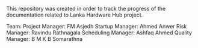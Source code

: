 This repository was created in order to track the progress of the documentation related to Lanka Hardware Hub project.

Team: 
Project Manager: FM Asjedh
Startup Manager: Ahmed Anwer
Risk Manager: Ravindu Rathnagala
Scheduling Manager: Ashfaq Ahmed
Quality Manager: B M K B Somarathna
